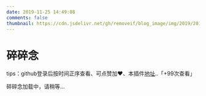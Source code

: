 ```yaml
---
date: 2019-11-25 14:49:08
comments: false
thumbnail: https://cdn.jsdelivr.net/gh/removeif/blog_image/img/2019/20191212124903.png
---
```

<div class = "text-center"><h1>碎碎念</h1></div><div class = "text-tips">

tips：github登录后按时间正序查看、可点赞加❤️、本插件[地址](https://github.com/removeif/gitalk)..<span id="busuanzi_container_page_pv">「<span id="busuanzi_value_page_pv">+99</span>次查看」</span></div>
<div id="comment-container1"><div class="text-tips">碎碎念加载中，请稍等...</div></div>
<link rel="stylesheet" href="https://cdnjs.loli.net/ajax/libs/gitalk/1.6.0/gitalk.css"/>
<script>
    $.getScript("/js/gitalk_self.min.js", function () {
        var gitalk = new Gitalk({
            clientID: '46a9f3481b46ea0129d8',
            clientSecret: '79c7c9cb847e141757d7864453bcbf89f0655b24',
            id: '666666',
            repo: 'issue_database',
            owner: 'removeif',
            admin: "removeif",
            createIssueManually: true,
            distractionFreeMode: false
        });
        gitalk.render('comment-container1');
    });
</script>